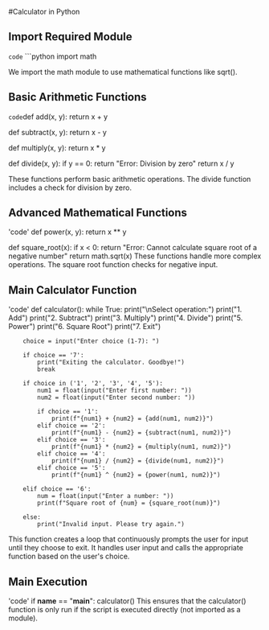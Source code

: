 #Calculator in Python

## Import Required Module
`code` ```python
import math

We import the math module to use mathematical functions like sqrt().

## Basic Arithmetic Functions

`code`def add(x, y):
    return x + y

def subtract(x, y):
    return x - y

def multiply(x, y):
    return x * y

def divide(x, y):
    if y == 0:
        return "Error: Division by zero"
    return x / y

These functions perform basic arithmetic operations. The divide function includes a check for division by zero.

## Advanced Mathematical Functions

'code' def power(x, y):
    return x ** y

def square_root(x):
    if x < 0:
        return "Error: Cannot calculate square root of a negative number"
    return math.sqrt(x)
These functions handle more complex operations. The square root function checks for negative input.

## Main Calculator Function
'code' def calculator():
    while True:
        print("\nSelect operation:")
        print("1. Add")
        print("2. Subtract")
        print("3. Multiply")
        print("4. Divide")
        print("5. Power")
        print("6. Square Root")
        print("7. Exit")
        
        choice = input("Enter choice (1-7): ")
        
        if choice == '7':
            print("Exiting the calculator. Goodbye!")
            break
        
        if choice in ('1', '2', '3', '4', '5'):
            num1 = float(input("Enter first number: "))
            num2 = float(input("Enter second number: "))
            
            if choice == '1':
                print(f"{num1} + {num2} = {add(num1, num2)}")
            elif choice == '2':
                print(f"{num1} - {num2} = {subtract(num1, num2)}")
            elif choice == '3':
                print(f"{num1} * {num2} = {multiply(num1, num2)}")
            elif choice == '4':
                print(f"{num1} / {num2} = {divide(num1, num2)}")
            elif choice == '5':
                print(f"{num1} ^ {num2} = {power(num1, num2)}")
        
        elif choice == '6':
            num = float(input("Enter a number: "))
            print(f"Square root of {num} = {square_root(num)}")
        
        else:
            print("Invalid input. Please try again.")

This function creates a loop that continuously prompts the user for input until they choose to exit. It handles user input and calls the appropriate function based on the user's choice.

## Main Execution
'code' if __name__ == "__main__":
    calculator()
This ensures that the calculator() function is only run if the script is executed directly (not imported as a module).